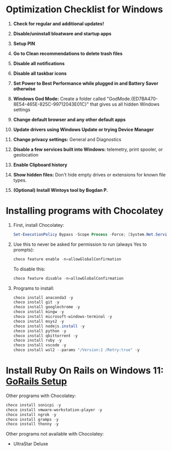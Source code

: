 # Optimization Checklist for Windows

1. **Check for regular and additional updates!**

2. **Disable/uninstall bloatware and startup apps**

3. **Setup PIN**

4. **Go to Clean recommendations to delete trash files**

5. **Disable all notifications**

6. **Disable all taskbar icons**

7. **Set Power to Best Performance while plugged in and Battery Saver otherwise**

8. **Windows God Mode:** Create a folder called "GodMode.{ED7BA470-8E54-465E-825C-99712043E01C}" that gives us all hidden Windows settings

9. **Change default browser and any other default apps**

10. **Update drivers using Windows Update or trying Device Manager**

11. **Change privacy settings:** General and Diagnostics

12. **Disable a few services built into Windows:** telemetry, print spooler, or geolocation

13. **Enable Clipboard history**

14. **Show hidden files:** Don't hide empty drives or extensions for known file types.

15. **(Optional) Install Wintoys tool by Bogdan P.**

# Installing programs with Chocolatey

1. First, install Chocolatey:

   ```powershell
   Set-ExecutionPolicy Bypass -Scope Process -Force; [System.Net.ServicePointManager]::SecurityProtocol = [System.Net.ServicePointManager]::SecurityProtocol -bor 3072; iex ((New-Object System.Net.WebClient).DownloadString('https://community.chocolatey.org/install.ps1'))
   ```

2. Use this to never be asked for permission to run (always Yes to prompts):

   ```powershell
   choco feature enable -n=allowGlobalConfirmation
   ```

   To disable this:

   ```powershell
   choco feature disable -n=allowGlobalConfirmation
   ```

3. Programs to install:

   ```powershell
   choco install anaconda3 -y
   choco install git -y
   choco install googlechrome -y
   choco install mingw -y
   choco install microsoft-windows-terminal -y
   choco install msys2 -y
   choco install nodejs.install -y
   choco install python -y
   choco install qbittorrent -y
   choco install ruby -y
   choco install vscode -y
   choco install wsl2 --params "/Version:2 /Retry:true" -y
   ```

# Install Ruby On Rails on Windows 11: [GoRails Setup](https://gorails.com/setup/windows/11)

Other programs with Chocolatey:

   ```powershell
   choco install sonicpi -y
   choco install vmware-workstation-player -y
   choco install ngrok -y
   choco install gramps -y
   choco install thonny -y
   ```

Other programs not available with Chocolatey:

- UltraStar Deluxe
